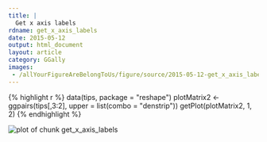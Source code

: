 ```yaml
---
title: |
  Get x axis labels
rdname: get_x_axis_labels
date: 2015-05-12
output: html_document
layout: article
category: GGally
images:
 - /allYourFigureAreBelongToUs/figure/source/2015-05-12-get_x_axis_labels//get_x_axis_labels-1.png
---
```





{% highlight r %}
data(tips, package = "reshape")
 plotMatrix2 <- ggpairs(tips[,3:2], upper = list(combo = "denstrip"))
 getPlot(plotMatrix2, 1, 2)
{% endhighlight %}

![plot of chunk get_x_axis_labels](/allYourFigureAreBelongToUs/figure/source/2015-05-12-get_x_axis_labels/get_x_axis_labels-1.png) 